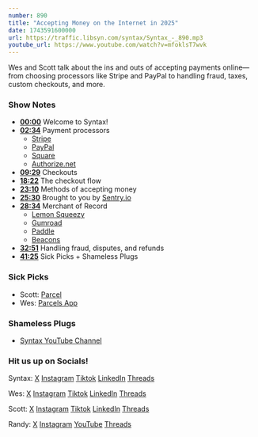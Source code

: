 ```yaml
---
number: 890
title: "Accepting Money on the Internet in 2025"
date: 1743591600000
url: https://traffic.libsyn.com/syntax/Syntax_-_890.mp3
youtube_url: https://www.youtube.com/watch?v=mfoklsT7wvk
---
```


Wes and Scott talk about the ins and outs of accepting payments online—from choosing processors like Stripe and PayPal to handling fraud, taxes, custom checkouts, and more.

### Show Notes

* **[00:00](#t=00:00)** Welcome to Syntax!
* **[02:34](#t=02:34)** Payment processors  
  - [Stripe](https://stripe.com)  
  - [PayPal](https://paypal.com)  
  - [Square](https://square.com)  
  - [Authorize.net](https://authorize.net)  
* **[09:29](#t=09:29)** Checkouts
* **[18:22](#t=18:22)** The checkout flow
* **[23:10](#t=23:10)** Methods of accepting money
* **[25:30](#t=25:30)** Brought to you by [Sentry.io](https://sentry.io)
* **[28:34](#t=28:34)** Merchant of Record  
  - [Lemon Squeezy](https://www.lemonsqueezy.com/)  
  - [Gumroad](https://gumroad.com/)  
  - [Paddle](https://www.paddle.com/)  
  - [Beacons](https://beacons.ai/i/app-pages/store)  
* **[32:51](#t=32:51)** Handling fraud, disputes, and refunds
* **[41:25](#t=41:25)** Sick Picks + Shameless Plugs

### Sick Picks

- Scott: [Parcel](https://parcelapp.net/)
- Wes: [Parcels App](https://parcelsapp.com/)

### Shameless Plugs

- [Syntax YouTube Channel](https://www.youtube.com/@syntaxfm)

### Hit us up on Socials!

Syntax: [X](https://twitter.com/syntaxfm) [Instagram](https://www.instagram.com/syntax_fm/) [Tiktok](https://www.tiktok.com/@syntaxfm) [LinkedIn](https://www.linkedin.com/company/96077407/admin/feed/posts/) [Threads](https://www.threads.net/@syntax_fm)

Wes: [X](https://twitter.com/wesbos) [Instagram](https://www.instagram.com/wesbos/) [Tiktok](https://www.tiktok.com/@wesbos) [LinkedIn](https://www.linkedin.com/in/wesbos/) [Threads](https://www.threads.net/@wesbos)

Scott: [X](https://twitter.com/stolinski) [Instagram](https://www.instagram.com/stolinski/) [Tiktok](https://www.tiktok.com/@stolinski) [LinkedIn](https://www.linkedin.com/in/stolinski/) [Threads](https://www.threads.net/@stolinski)

Randy: [X](https://twitter.com/randyrektor) [Instagram](https://www.instagram.com/randyrektor/) [YouTube](https://www.youtube.com/@randyrektor) [Threads](https://www.threads.net/@randyrektor)
